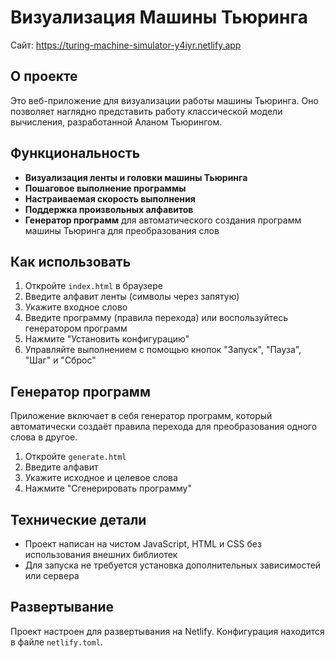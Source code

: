 # Визуализация Машины Тьюринга
Сайт: https://turing-machine-simulator-y4iyr.netlify.app
## О проекте
Это веб-приложение для визуализации работы машины Тьюринга. Оно позволяет наглядно представить работу классической модели вычисления, разработанной Аланом Тьюрингом.

## Функциональность
- **Визуализация ленты и головки машины Тьюринга**
- **Пошаговое выполнение программы**
- **Настраиваемая скорость выполнения**
- **Поддержка произвольных алфавитов**
- **Генератор программ** для автоматического создания программ машины Тьюринга для преобразования слов

## Как использовать
1. Откройте `index.html` в браузере
2. Введите алфавит ленты (символы через запятую)
3. Укажите входное слово
4. Введите программу (правила перехода) или воспользуйтесь генератором программ
5. Нажмите "Установить конфигурацию"
6. Управляйте выполнением с помощью кнопок "Запуск", "Пауза", "Шаг" и "Сброс"

## Генератор программ
Приложение включает в себя генератор программ, который автоматически создаёт правила перехода для преобразования одного слова в другое.

1. Откройте `generate.html`
2. Введите алфавит
3. Укажите исходное и целевое слова
4. Нажмите "Сгенерировать программу"

## Технические детали
- Проект написан на чистом JavaScript, HTML и CSS без использования внешних библиотек
- Для запуска не требуется установка дополнительных зависимостей или сервера

## Развертывание
Проект настроен для развертывания на Netlify. Конфигурация находится в файле `netlify.toml`.
